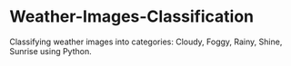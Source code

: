 # Weather-Images-Classification
Classifying weather images into categories: Cloudy, Foggy, Rainy, Shine, Sunrise using Python.
